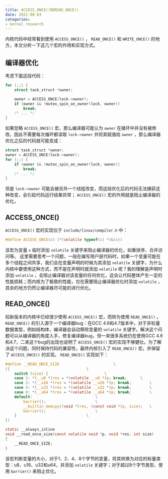 ```yaml
---
title: ACCESS_ONCE()和READ_ONCE()
date: 2021-08-03
categories:
- kernel research
---
```



内核代码中经常看到使用 `ACCESS_ONCE()` ， `READ_ONCE()` 和 `WRITE_ONCE()` 的地方，本文分析一下这几个宏的作用和实现方式。

## 编译器优化

考虑下面这段代码：

```c
for (;;) {
    struct task_struct *owner;

    owner = ACCESS_ONCE(lock->owner);
    if (owner && !mutex_spin_on_owner(lock, owner))
        break;
    /* ... */
}
```

如果忽略 `ACCESS_ONCE()` 宏，那么编译器可能认为 `owner` 在循环中并没有被修改，因此不需要每次循环都读取 `lock->owner` 并将其赋值给 `owner` ，那么编译器优化之后的代码就可能变成：

```c
struct task_struct *owner;
owner = ACCESS_ONCE(lock->owner);
for (;;) {
    if (owner && !mutex_spin_on_owner(lock, owner))
        break;
    /* ... */
}
```

但是 `lock->owner` 可能会被另外一个线程改变，而这段优化后的代码无法捕获这种改变，会引起代码运行结果异常； `ACCESS_ONCE()` 宏的作用就是阻止编译器的优化。

## ACCESS_ONCE()

`ACCESS_ONCE()` 宏的实现位于 `include/linux/compiler.h` 中：

```c
#define ACCESS_ONCE(x) (*(volatile typeof(x) *)&(x))
```

该宏为变量 `x` 临时添加 `volatile` 关键字来阻止编译器的优化，如重排序、合并访问等。
这里需要思考一个问题，一般在编写用户层代码时，如果一个变量可能在多个线程之间共享，我们会在变量声明的时候为其添加 `volatile` 关键字，为什么内核中要使用这种方式，而不是在声明时就添加 `volatile` 呢？我的理解是声明时添加 `volatile` ，会阻止编译器对该变量的任何优化，这会让代码整体产生一定的性能损耗；而内核为了极致的性能，仅在需要阻止编译器优化时添加 `volatile` ，其余的地方仍然让编译器尽可能的进行优化。

## READ_ONCE()

较新版本的内核中已经很少使用 `ACCESS_ONCE()` 宏，而转为使用 `READ_ONCE()` 。
`READ_ONCE()` 的引入源于一个编译器bug：在GCC 4.6和4.7版本中，对于非标量数据类型，例如结构体，编译器会自动移除变量的 `volatile` 关键字。解决这个问题可以从编译器的角度入手，修复编译器bug，但一来很多系统仍在使用GCC 4.6和4.7，二来这个bug的出现也说明了 `ACCESS_ONCE()` 宏的实现不够健壮。为了解决这个问题，同时保持代码的兼容性，最终内核引入了 `READ_ONCE()` 宏，并保留了 `ACCESS_ONCE()` 的实现。
`READ_ONCE()` 实现如下：

```c
#define __READ_ONCE_SIZE						\
({									\
	switch (size) {							\
	case 1: *(__u8 *)res = *(volatile __u8 *)p; break;		\
	case 2: *(__u16 *)res = *(volatile __u16 *)p; break;		\
	case 4: *(__u32 *)res = *(volatile __u32 *)p; break;		\
	case 8: *(__u64 *)res = *(volatile __u64 *)p; break;		\
	default:							\
		barrier();						\
		__builtin_memcpy((void *)res, (const void *)p, size);	\
		barrier();						\
	}								\
})

static __always_inline
void __read_once_size(const volatile void *p, void *res, int size)
{
	__READ_ONCE_SIZE;
}
```

该宏判断变量的大小，对于1、2、4、8个字节的变量，将其转换为对应的标量类型：u8、u16、u32和u64，并添加 `volatile` 关键字；对于超过8个字节类型，使用 `barrier()` 来阻止优化。
